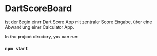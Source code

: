 # DartScoreBoard

ist der Begin einer Dart Score App mit zentraler Score Eingabe, über eine Abwandlung einer Calculator App.

In the project directory, you can run:

### `npm start`

